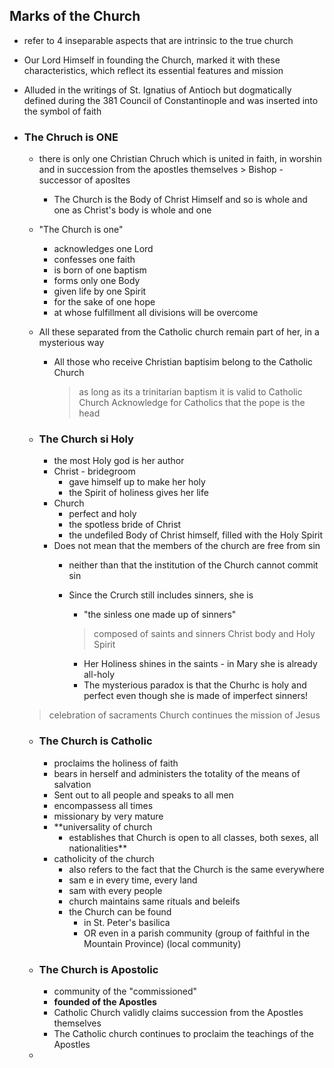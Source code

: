 ## Marks of the Church
- refer to 4 inseparable aspects that are intrinsic to the true church
- Our Lord Himself in founding the Church, marked it with these characteristics, which reflect its essential features and mission
- Alluded in the writings of St. Ignatius of Antioch but dogmatically defined during the 381 Council of Constantinople and was inserted into the symbol of faith
- ### The Chruch is ONE
	- there is only one Christian Chruch which is united in faith, in worshin and in succession from the apostles themselves
			> Bishop - successor of aposltes
		- The Church is the Body of Christ Himself and so is whole and one as Christ's body is whole and one
	- "The Church is one"
		- acknowledges one Lord
		- confesses one faith
		- is born of one baptism
		- forms only one Body
		- given life by one Spirit
		- for the sake of one hope
		- at whose fulfillment all divisions will be overcome
	- All these separated from the Catholic church remain part of her, in a mysterious way
		- All those who receive Christian baptisim belong to the Catholic Church 
			> as long as its a trinitarian baptism it is valid to Catholic Church
			> Acknowledge for Catholics that the pope is the head
			
	- ### The Church si Holy
		- the most Holy god is her author
		- Christ - bridegroom
			- gave himself up to make her holy
			- the Spirit of holiness gives her life
		- Church
			- perfect and holy
			- the spotless bride of Christ
			- the undefiled Body of Christ himself, filled with the Holy Spirit
		- Does not mean that the members of the church are free from sin
			- neither than that the institution of the Church cannot commit sin
			- Since the Crurch still includes sinners, she is
				- "the sinless one made up of sinners"
				> composed of saints and sinners
				> Christ body and Holy Spirit
				
				- Her Holiness shines in the saints - in Mary she is already all-holy
				- The mysterious paradox is that the Churhc is holy and perfect even though she is made of imperfect sinners!
	> celebration of sacraments
	> 	Church continues the mission of Jesus
	
	- ### The Church is Catholic
		- proclaims the holiness of faith
		- bears in herself and administers the totality of the means of salvation
		- Sent out to all people and speaks to all men
		- encompassess all times
		- missionary by very mature
		- **universality of church
			- establishes that Church is open to all classes, both sexes, all nationalities**
		- catholicity of the church
			- also refers to the fact that the Church is the same everywhere
			- sam e in every time, every land
			- sam with every people
			- church maintains same rituals and beleifs
			- the Church can be found 
				- in St. Peter's basilica
				- OR even in a parish community (group of faithful in the Mountain Province) (local community)
	- ### The Church is Apostolic
		- community of the "commissioned"
		- **founded of the Apostles**
		- Catholic Church validly claims succession from the Apostles themselves
		- The Catholic church continues to proclaim the teachings of the Apostles
	- 